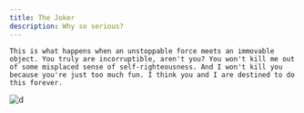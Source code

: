 ```yaml
---
title: The Joker
description: Why so serious?
---
```


```
This is what happens when an unstoppable force meets an immovable object. You truly are incorruptible, aren't you? You won't kill me out of some misplaced sense of self-righteousness. And I won't kill you because you're just too much fun. I think you and I are destined to do this forever.
```
![d](http://static.celebuzz.com/uploads/2012/07/16/The-Joker-batman-quotes-1-Warner-Brothers-373x560.jpeg)
